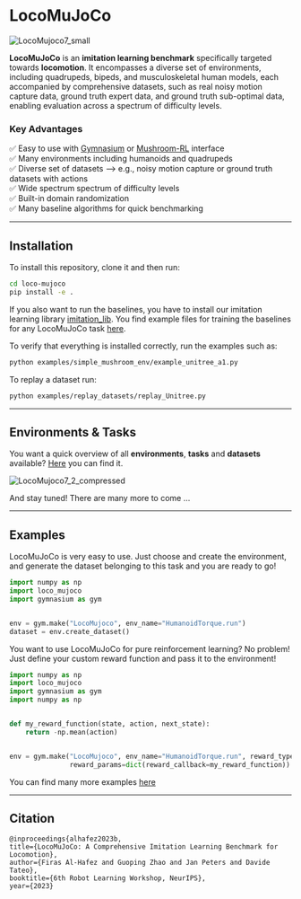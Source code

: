 # LocoMuJoCo

![LocoMujoco7_small](https://github.com/robfiras/loco-mujoco/assets/69359729/6b3a6134-34e7-41a9-a75b-ce4f3e902601)


**LocoMuJoCo** is an **imitation learning benchmark** specifically targeted towards **locomotion**. It encompasses a diverse set of environments, including quadrupeds, bipeds, and musculoskeletal human models, each accompanied by comprehensive datasets, such as real noisy motion capture data, ground truth expert data, and ground truth sub-optimal data,
enabling evaluation across a spectrum of difficulty levels. 

### Key Advantages 
✅ Easy to use with [Gymnasium](https://github.com/Farama-Foundation/Gymnasium) or [Mushroom-RL](https://github.com/MushroomRL/mushroom-rl) interface \
✅ Many environments including humanoids and quadrupeds \
✅ Diverse set of datasets --> e.g., noisy motion capture or ground truth datasets with actions \
✅ Wide spectrum spectrum of difficulty levels \
✅ Built-in domain randomization \
✅ Many baseline algorithms for quick benchmarking 

---

## Installation

To install this repository, clone it and then run:

```bash
cd loco-mujoco
pip install -e . 
```

If you also want to run the baselines, you have to install our imitation learning library [imitation_lib](https://github.com/robfiras/ls-iq). You find example files for training the baselines for any LocoMuJoCo task [here](examples/imitation_learning).

To verify that everything is installed correctly, run the examples such as:

```bash
python examples/simple_mushroom_env/example_unitree_a1.py
```

To replay a dataset run:

```bash
python examples/replay_datasets/replay_Unitree.py
```
---
## Environments & Tasks
You want a quick overview of all **environments**, **tasks** and **datasets** available? [Here](/loco_mujoco/environments) you can find it.

![LocoMujoco7_2_compressed](https://github.com/robfiras/loco-mujoco/assets/69359729/73ca0cdd-3958-4d59-a1f7-0eba00fe373a)

And stay tuned! There are many more to come ...

---
## Examples
LocoMuJoCo is very easy to use. Just choose and create the environment, and generate the dataset belonging to this task and you are ready to go! 
```python
import numpy as np
import loco_mujoco
import gymnasium as gym


env = gym.make("LocoMujoco", env_name="HumanoidTorque.run")
dataset = env.create_dataset()
```
You want to use LocoMuJoCo for pure reinforcement learning? No problem! Just define your custom reward function and pass it to the environment!

```python
import numpy as np
import loco_mujoco
import gymnasium as gym
import numpy as np


def my_reward_function(state, action, next_state):
    return -np.mean(action)


env = gym.make("LocoMujoco", env_name="HumanoidTorque.run", reward_type="custom",
               reward_params=dict(reward_callback=my_reward_function))

```

You can find many more examples [here](examples)

---
## Citation
```
@inproceedings{alhafez2023b,
title={LocoMuJoCo: A Comprehensive Imitation Learning Benchmark for Locomotion},
author={Firas Al-Hafez and Guoping Zhao and Jan Peters and Davide Tateo},
booktitle={6th Robot Learning Workshop, NeurIPS},
year={2023}
```

